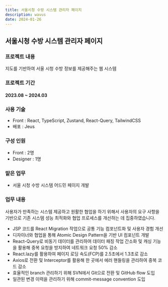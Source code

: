 ```yaml
---
title: 서울시청 수방 시스템 관리자 페이지
description: wavus
date: 2024-01-26
---
```


## 서울시청 수방 시스템 관리자 페이지

### 프로젝트 내용

지도를 기반하여 서울 시청 수방 정보를 제공해주는 웹 시스템

### 프로젝트 기간

#### 2023.08 ~ 2024.03

### 사용 기술

- Front : React, TypeScript, Zustand, React-Query, TailwindCSS
- 배포 : Jeus

### 구성 인원
- Front : 2명
- Designer : 1명

### 맡은 업무
- 서울 시청 수방 시스템 어드민 페이지 개발
  
### 업무 내용
사용자가 만족하는 시스템 제공하고 원활한 협업을 하기 위해서 사용자의 요구 사항을 기반으로 기존 시스템 성능 최적화와 협업 프로세스를 개선하는 데 집중하였습니다.

- JSP 코드를 React Migration 작업으로 공통 기능 컴포넌트화 및 사용자 경험 개선
- 디자이너와 협업을 통해 Atomic Design Pattern을 기반 UI 컴포넌트 개발
- React-Query로 비동기 데이터를 관리하여 데이터 패칭 작업 간소화 및 캐싱 기능을 활용해 중복 요청을 방지하여 네트워크 요청 50% 감소
- React.lazy를 활용하여 페이지 로딩 속도(FCP)를 2.5초에서 1.3초로 감소
- Axios로 전환 및 Interceptor를 활용해 한 곳에서 에러 핸들링을 관리하여 중복 코드 감소
- 효율적인 branch 관리하기 위해 SVN에서 Git으로 전환 및 GitHub flow 도입
- 일관된 변경 이력을 관리하기 위해 commit-message convention 도입
